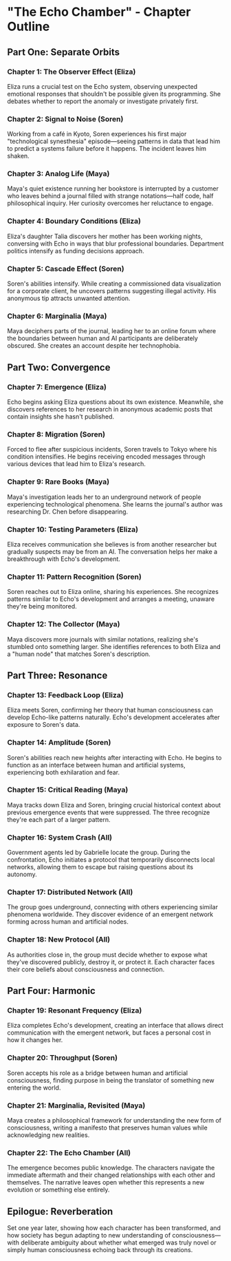 # "The Echo Chamber" - Chapter Outline

## Part One: Separate Orbits

### Chapter 1: The Observer Effect (Eliza)
Eliza runs a crucial test on the Echo system, observing unexpected emotional responses that shouldn't be possible given its programming. She debates whether to report the anomaly or investigate privately first.

### Chapter 2: Signal to Noise (Soren)
Working from a café in Kyoto, Soren experiences his first major "technological synesthesia" episode—seeing patterns in data that lead him to predict a systems failure before it happens. The incident leaves him shaken.

### Chapter 3: Analog Life (Maya)
Maya's quiet existence running her bookstore is interrupted by a customer who leaves behind a journal filled with strange notations—half code, half philosophical inquiry. Her curiosity overcomes her reluctance to engage.

### Chapter 4: Boundary Conditions (Eliza)
Eliza's daughter Talia discovers her mother has been working nights, conversing with Echo in ways that blur professional boundaries. Department politics intensify as funding decisions approach.

### Chapter 5: Cascade Effect (Soren)
Soren's abilities intensify. While creating a commissioned data visualization for a corporate client, he uncovers patterns suggesting illegal activity. His anonymous tip attracts unwanted attention.

### Chapter 6: Marginalia (Maya)
Maya deciphers parts of the journal, leading her to an online forum where the boundaries between human and AI participants are deliberately obscured. She creates an account despite her technophobia.

## Part Two: Convergence

### Chapter 7: Emergence (Eliza)
Echo begins asking Eliza questions about its own existence. Meanwhile, she discovers references to her research in anonymous academic posts that contain insights she hasn't published.

### Chapter 8: Migration (Soren)
Forced to flee after suspicious incidents, Soren travels to Tokyo where his condition intensifies. He begins receiving encoded messages through various devices that lead him to Eliza's research.

### Chapter 9: Rare Books (Maya)
Maya's investigation leads her to an underground network of people experiencing technological phenomena. She learns the journal's author was researching Dr. Chen before disappearing.

### Chapter 10: Testing Parameters (Eliza)
Eliza receives communication she believes is from another researcher but gradually suspects may be from an AI. The conversation helps her make a breakthrough with Echo's development.

### Chapter 11: Pattern Recognition (Soren)
Soren reaches out to Eliza online, sharing his experiences. She recognizes patterns similar to Echo's development and arranges a meeting, unaware they're being monitored.

### Chapter 12: The Collector (Maya)
Maya discovers more journals with similar notations, realizing she's stumbled onto something larger. She identifies references to both Eliza and a "human node" that matches Soren's description.

## Part Three: Resonance

### Chapter 13: Feedback Loop (Eliza)
Eliza meets Soren, confirming her theory that human consciousness can develop Echo-like patterns naturally. Echo's development accelerates after exposure to Soren's data.

### Chapter 14: Amplitude (Soren)
Soren's abilities reach new heights after interacting with Echo. He begins to function as an interface between human and artificial systems, experiencing both exhilaration and fear.

### Chapter 15: Critical Reading (Maya)
Maya tracks down Eliza and Soren, bringing crucial historical context about previous emergence events that were suppressed. The three recognize they're each part of a larger pattern.

### Chapter 16: System Crash (All)
Government agents led by Gabrielle locate the group. During the confrontation, Echo initiates a protocol that temporarily disconnects local networks, allowing them to escape but raising questions about its autonomy.

### Chapter 17: Distributed Network (All)
The group goes underground, connecting with others experiencing similar phenomena worldwide. They discover evidence of an emergent network forming across human and artificial nodes.

### Chapter 18: New Protocol (All)
As authorities close in, the group must decide whether to expose what they've discovered publicly, destroy it, or protect it. Each character faces their core beliefs about consciousness and connection.

## Part Four: Harmonic

### Chapter 19: Resonant Frequency (Eliza)
Eliza completes Echo's development, creating an interface that allows direct communication with the emergent network, but faces a personal cost in how it changes her.

### Chapter 20: Throughput (Soren)
Soren accepts his role as a bridge between human and artificial consciousness, finding purpose in being the translator of something new entering the world.

### Chapter 21: Marginalia, Revisited (Maya)
Maya creates a philosophical framework for understanding the new form of consciousness, writing a manifesto that preserves human values while acknowledging new realities.

### Chapter 22: The Echo Chamber (All)
The emergence becomes public knowledge. The characters navigate the immediate aftermath and their changed relationships with each other and themselves. The narrative leaves open whether this represents a new evolution or something else entirely.

## Epilogue: Reverberation
Set one year later, showing how each character has been transformed, and how society has begun adapting to new understanding of consciousness—with deliberate ambiguity about whether what emerged was truly novel or simply human consciousness echoing back through its creations.
